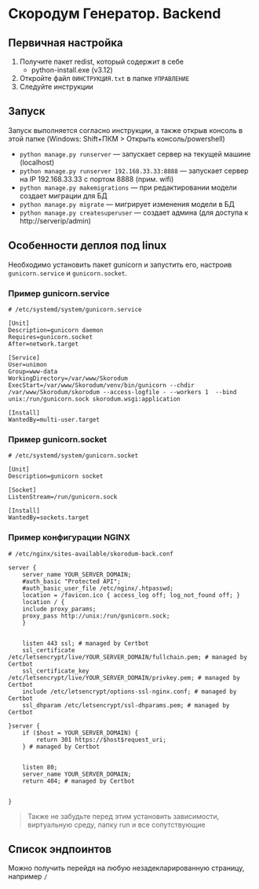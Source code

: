 # Скородум Генератор. Backend

## Первичная настройка

1. Получите пакет redist, который содержит в себе
    - python-install.exe (v3.12)
2. Откройте файл `0ИНСТРУКЦИЯ.txt` в папке `УПРАВЛЕНИЕ`
3. Cледуйте инструкции

## Запуск

Запуск выполняется согласно инструкции, а также открыв консоль в этой папке
(Windows: Shift+ПКМ > Открыть консоль/powershell)

- `python manage.py runserver` — запускает сервер на текущей машине (localhost)
- `python manage.py runserver 192.168.33.33:8888` — запускает сервер на IP 192.168.33.33 c портом 8888 (прим. wifi)
- `python manage.py makemigrations` — при редактировании модели создает миграции для БД
- `python manage.py migrate` — мигрирует изменения модели в БД
- `python manage.py createsuperuser` — создает админа (для доступа к http://serverip/admin)

## Особенности деплоя под linux

Необходимо установить пакет gunicorn и запустить его, настроив `gunicorn.service` и `gunicorn.socket`.

### Пример gunicorn.service
```
# /etc/systemd/system/gunicorn.service

[Unit]
Description=gunicorn daemon
Requires=gunicorn.socket
After=network.target

[Service]
User=unimon
Group=www-data
WorkingDirectory=/var/www/Skorodum
ExecStart=/var/www/Skorodum/venv/bin/gunicorn --chdir /var/www/Skorodum/skorodum --access-logfile - --workers 1  --bind unix:/run/gunicorn.sock skorodum.wsgi:application

[Install]
WantedBy=multi-user.target

```
### Пример gunicorn.socket
```
# /etc/systemd/system/gunicorn.socket

[Unit]
Description=gunicorn socket

[Socket]
ListenStream=/run/gunicorn.sock

[Install]
WantedBy=sockets.target
```
### Пример конфигурации NGINX
```
# /etc/nginx/sites-available/skorodum-back.conf

server {
    server_name YOUR_SERVER_DOMAIN;
    #auth_basic "Protected API";
    #auth_basic_user_file /etc/nginx/.htpasswd;
    location = /favicon.ico { access_log off; log_not_found off; }
    location / {
	include proxy_params;
	proxy_pass http://unix:/run/gunicorn.sock;
    }


    listen 443 ssl; # managed by Certbot
    ssl_certificate /etc/letsencrypt/live/YOUR_SERVER_DOMAIN/fullchain.pem; # managed by Certbot
    ssl_certificate_key /etc/letsencrypt/live/YOUR_SERVER_DOMAIN/privkey.pem; # managed by Certbot
    include /etc/letsencrypt/options-ssl-nginx.conf; # managed by Certbot
    ssl_dhparam /etc/letsencrypt/ssl-dhparams.pem; # managed by Certbot

}server {
    if ($host = YOUR_SERVER_DOMAIN) {
        return 301 https://$host$request_uri;
    } # managed by Certbot


    listen 80;
    server_name YOUR_SERVER_DOMAIN;
    return 404; # managed by Certbot


}
```
>Также не забудьте перед этим установить зависимости, виртуальную среду, папку run и все сопутствующие

## Список эндпоинтов

Можно получить перейдя на любую незадекларированную страницу, например `/`
